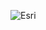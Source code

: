 ![Esri](http://upload.wikimedia.org/wikipedia/de/thumb/4/46/ESRI_Logo.svg/708px-ESRI_Logo.svg.png) <!-- .element style="border: 0; box-shadow: none;" -->
